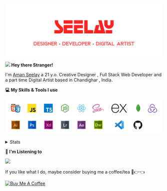 [![banner](./images/seelay.svg)](https://seelay.in)

**<img src="https://media.giphy.com/media/hvRJCLFzcasrR4ia7z/giphy.gif" width="25px"> Hey there Stranger!**

I'm [Aman Seelay](https://seelay.in) a 21 y.o. Creative Designer , Full Stack Web Developer and a part time Digital Artist based in Chandighar , India.

**💻 My Skills & Tools I use**

[![banner](./images/skills&tools.svg)](https://seelay.in)

<details>
  <summary>Stats</summary>

---

<!--START_SECTION:waka-->
![Profile Views](http://img.shields.io/badge/Profile%20Views-1-blue)

**🐱 My Github Data** 

> 🏆 674 Contributions in the Year 2021
 > 
> 📦 622.8 kB Used in Github's Storage 
 > 
> 🚫 Not Opted to Hire
 > 
> 📜 1 Public Repository 
 > 
> 🔑 90 Private Repositories  
 > 
**I'm a Night 🦉** 

```text
🌞 Morning    239 commits    █████░░░░░░░░░░░░░░░░░░░░   23.07% 
🌆 Daytime    202 commits    █████░░░░░░░░░░░░░░░░░░░░   19.5% 
🌃 Evening    309 commits    ███████░░░░░░░░░░░░░░░░░░   29.83% 
🌙 Night      286 commits    ███████░░░░░░░░░░░░░░░░░░   27.61%

```
📅 **I'm Most Productive on Thursday** 

```text
Monday       191 commits    ████░░░░░░░░░░░░░░░░░░░░░   18.44% 
Tuesday      132 commits    ███░░░░░░░░░░░░░░░░░░░░░░   12.74% 
Wednesday    87 commits     ██░░░░░░░░░░░░░░░░░░░░░░░   8.4% 
Thursday     213 commits    █████░░░░░░░░░░░░░░░░░░░░   20.56% 
Friday       149 commits    ███░░░░░░░░░░░░░░░░░░░░░░   14.38% 
Saturday     137 commits    ███░░░░░░░░░░░░░░░░░░░░░░   13.22% 
Sunday       127 commits    ███░░░░░░░░░░░░░░░░░░░░░░   12.26%

```


📊 **This Week I Spent My Time On** 

```text
⌚︎ Time Zone: Asia/Kolkata

💬 Programming Languages: 
JavaScript               5 hrs 21 mins       ███████████████░░░░░░░░░░   62.06% 
JSON                     2 hrs 9 mins        ██████░░░░░░░░░░░░░░░░░░░   25.02% 
CSS                      43 mins             ██░░░░░░░░░░░░░░░░░░░░░░░   8.34% 
Other                    15 mins             ░░░░░░░░░░░░░░░░░░░░░░░░░   2.92% 
Markdown                 5 mins              ░░░░░░░░░░░░░░░░░░░░░░░░░   0.97%

🔥 Editors: 
VS Code                  8 hrs 38 mins       █████████████████████████   100.0%

🐱‍💻 Projects: 
seelay-portfolio         1 hr 25 mins        ████░░░░░░░░░░░░░░░░░░░░░   16.59% 
SeelayBot-2.0            1 hr 9 mins         ███░░░░░░░░░░░░░░░░░░░░░░   13.44% 
covid19                  1 hr 7 mins         ███░░░░░░░░░░░░░░░░░░░░░░   12.93% 
learn-code               56 mins             ██░░░░░░░░░░░░░░░░░░░░░░░   10.85% 
SeelayBot                40 mins             ██░░░░░░░░░░░░░░░░░░░░░░░   7.75%

💻 Operating System: 
Windows                  8 hrs 38 mins       █████████████████████████   100.0%

```

**I Mostly Code in JavaScript** 

```text
JavaScript               58 repos            ████████████████░░░░░░░░░   64.44% 
TypeScript               19 repos            █████░░░░░░░░░░░░░░░░░░░░   21.11% 
HTML                     5 repos             █░░░░░░░░░░░░░░░░░░░░░░░░   5.56% 
Vue                      4 repos             █░░░░░░░░░░░░░░░░░░░░░░░░   4.44% 
CSS                      3 repos             ░░░░░░░░░░░░░░░░░░░░░░░░░   3.33%

```


**Timeline**

![Chart not found](https://raw.githubusercontent.com/ImSeelay/ImSeelay/master/charts/bar_graph.png) 


 Last Updated on 23/07/2021
<!--END_SECTION:waka-->

---

 </details>

**🎵 I'm Listening to**

<object data="https://now-play.vercel.app/api/generate?uid=7a17a86e-d6b7-43b5-8d9c-1d6dae42a779" >

  <img src="https://now-play.vercel.app/api/generate?uid=7a17a86e-d6b7-43b5-8d9c-1d6dae42a779" />

</object>

If you like what I do, maybe consider buying me a coffee/tea 🥺👉👈

<a href="https://www.buymeacoffee.com/seelay" target="_blank"><img src="https://cdn.buymeacoffee.com/buttons/v2/default-red.png" alt="Buy Me A Coffee" width="150" ></a>
